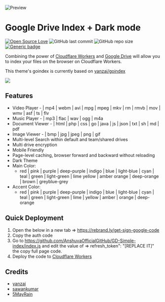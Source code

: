 ![Preview](https://raw.githubusercontent.com/cheems/GDIndex/master/images/preview.png)
# Google Drive Index + Dark mode
[![Open Source Love](https://badges.frapsoft.com/os/v1/open-source.png?v=103)](https://github.com/ellerbrock/open-source-badges/) ![GitHub last commit](https://img.shields.io/github/last-commit/AnshuvaOfficialGitHub/GD-Simple-index) ![GitHub repo size](https://img.shields.io/github/repo-size/AnshuvaOfficialGitHub/GD-Simple-index) [![Generic badge](https://img.shields.io/badge/Author-AnshuvaOfficialGitHub-red.svg)](https://shields.io/)

Combining the power of [Cloudflare Workers](https://workers.cloudflare.com/) and [Google Drive](https://www.google.com/drive/) will allow you to index your files on the browser on Cloudflare Workers. 

This theme's goindex is currently based on [yanzai/goindex](https://github.com/yanzai/goindex/)


[![](https://opengraph.githubassets.com/cc723ada47a587e6a6de9850ee06dc5e6eeeb8a33560e9313cafdebc4c18bb42/AnshuvaOfficialGitHub/GD-Simple-index)](https://github.com/AnshuvaOfficialGitHub/GD-Simple-index)


## Features
 
 - Video Player - | mp4 | webm | avi | mpg | mpeg | mkv | rm | rmvb | mov | wmv | asf | ts | flv
 - Music Player - | mp3 | flac | wav | ogg | m4a
 - Document Viewer - | html | php | css | go | java | js | json | txt | sh | md | pdf
 - Image Viewer - | bmp | jpg | jpeg | png | gif
 - Multi-level Search within default and team/shared drives
 - Multi drive encryption
 - Mobile Friendly
 - Page-level caching, browser forward and backward without reloading
 - Dark Theme
 - Main Color:
	 - red | pink | purple | deep-purple | indigo | blue | light-blue | 
   cyan    | teal | green | light-green | lime yellow | amber orange | 
   deep-orange | brown | greyblue-grey
  - Accent Color:
	  -   red | pink | purple | deep-purple | indigo | blue | light-blue | cyan | teal | green | light-green | lime | yellow | amber | orange | deep-orange

## Quick Deployment

1. Open the below in a new tab => https://rebrand.ly/get-sign-google-code
2. Copy the auth code 
3. Go to https://github.com/AnshuvaOfficialGitHub/GD-Simple-index/index.js and edit the value of => refresh_token": "[REPLACE IT]" the copy full page code.
4. Deploy the code to [Cloudflare Workers](https://www.cloudflare.com/)



##  Credits
 - [yanzai](https://github.com/yanzai/goindex)
 - [sawankumar](https://github.com/sawankumar)
 - [5MayRain](https://github.com/5MayRain)

